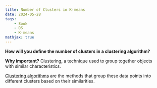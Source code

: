 ```yaml
---
title: Number of Clusters in K-means
date: 2024-05-28
tags: 
    - Book
    - DS
    - K-means
mathjax: true
---
```


**How will you define the number of clusters in a clustering algorithm?**

**Why important?** Clustering, a technique used to group together objects with similar characteristics.

<u>Clustering algorithms</u> are the methods that group these data points into different clusters based on their similarities.

